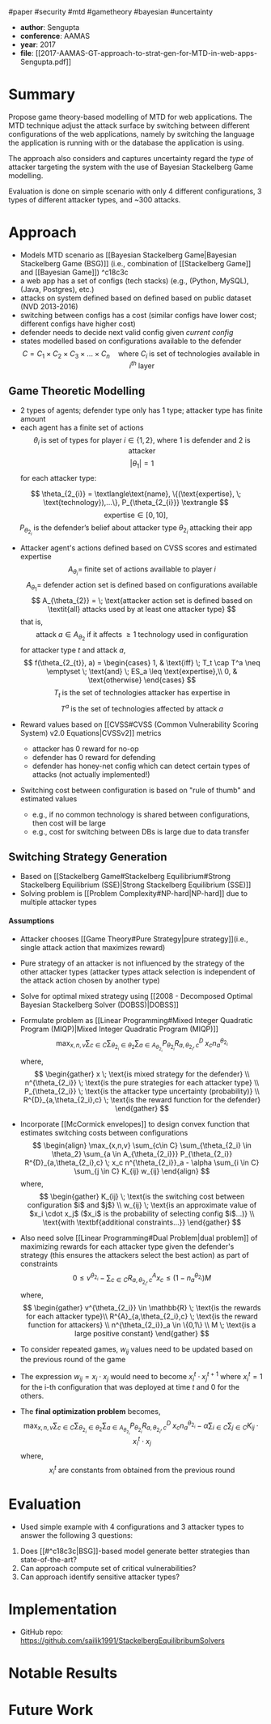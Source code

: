 #paper #security #mtd #gametheory #bayesian #uncertainty

- **author**: Sengupta
- **conference**: AAMAS
- **year**: 2017
- **file**: [[2017-AAMAS-GT-approach-to-strat-gen-for-MTD-in-web-apps-Sengupta.pdf]]
# Summary
Propose game theory-based modelling of MTD for web applications. The MTD technique adjust the attack surface by switching between different configurations of the web applications, namely by switching the language the application is running with or the database the application is using. 

The approach also considers and captures uncertainty regard the *type* of attacker targeting the system with the use of Bayesian Stackelberg Game modelling. 

Evaluation is done on simple scenario with only 4 different configurations, 3 types of different attacker types, and ~300 attacks.

# Approach
- Models MTD scenario as [[Bayesian Stackelberg Game|Bayesian Stackelberg Game (BSG)]] (i.e., combination of [[Stackelberg Game]] and [[Bayesian Game]]) ^c18c3c
 - a web app has a set of configs (tech stacks) (e.g., (Python, MySQL), (Java, Postgres), etc.)
- attacks on system defined based on defined based on public dataset (NVD 2013-2016)
- switching between configs has a cost (similar configs have lower cost; different configs have higher cost)
- defender needs to decide next valid config given *current config*
- states modelled based on configurations available to the defender
$$
C=C_1 \times C_2 \times C_3 \times ... \times C_n \quad \text{where} \; C_i \; \text{is set of technologies available in} \; i^{th} \; \text{layer}
$$
## Game Theoretic Modelling
- 2 types of agents; defender type only has 1 type; attacker type has finite amount
- each agent has a finite set of actions
$$
\theta_i \; \text{is set of types for player} \; i \in \{1,2\}, \; \text{where 1 is defender and 2 is attacker}
$$
$$
|\theta_1| = 1
$$
for each attacker type:

$$
\theta_{2_{i}} = \textlangle\text{name}, \{(\text{expertise}, \; \text{technology}),...\}, P_{\theta_{2_{i}}} \textrangle
$$
$$
\text{expertise} \in [0,10],
$$
$$
P_{\theta_{2_{i}}} \;\text{is the defender's belief about attacker type} \; \theta_{2_{i}} \; \text{attacking their app}
$$
- Attacker agent's actions defined based on CVSS scores and estimated expertise
$$
A_{\theta_{i}} = \; \text{finite set of actions availlable to player} \; i
$$
$$
A_{\theta_1} = \; \text{defender action set is defined based on configurations available}
$$
$$
A_{\theta_{2}} = \; \text{attacker action set is defined based on \textit{all} attacks used by at least one attacker type}
$$
that is,
$$
\text{attack} \; a \in A_{\theta_{2}} \; \text{if it affects} \; \geq 1 \; \text{technology used in configuration}
$$
for attacker type $t$ and attack $a$,
$$
f(\theta_{2_{t}}, a) = 
\begin{cases}
	1, & \text{iff} \; T_t \cap T^a \neq \emptyset \; \text{and} \; ES_a \leq \text{expertise},\\
	0, & \text{otherwise}
 \end{cases}
$$
$$
T_t \; \text{is the set of technologies attacker has expertise in}
$$
$$
T^a \; \text{is the set of technologies affected by attack} \; a
$$
- Reward values based on [[CVSS#CVSS (Common Vulnerability Scoring System) v2.0 Equations|CVSSv2]] metrics
	- attacker has 0 reward for no-op
	- defender has 0 reward for defending
	- defender has honey-net config which can detect certain types of attacks (not actually implemented!)
	
- Switching cost between configuration is based on "rule of thumb" and estimated values
	- e.g., if no common technology is shared between configurations, then cost will be large
	- e.g., cost for switching between DBs is large due to data transfer

## Switching Strategy Generation
- Based on [[Stackelberg Game#Stackelberg Equilibrium#Strong Stackelberg Equilibrium (SSE)|Strong Stackelberg Equilibrium (SSE)]] 
- Solving problem is [[Problem Complexity#NP-hard|NP-hard]] due to multiple attacker types
#### Assumptions
- Attacker chooses [[Game Theory#Pure Strategy|pure strategy]](i.e., single attack action that maximizes reward)
- Pure strategy of an attacker is not influenced by the strategy of the other attacker types (attacker types attack selection is independent of the attack action chosen by another type)

- Solve for optimal mixed strategy using [[2008 - Decomposed Optimal Bayesian Stackelberg Solver (DOBSS)|DOBSS]]
- Formulate problem as [[Linear Programming#Mixed Integer Quadratic Program (MIQP)|Mixed Integer Quadratic Program (MIQP)]]
$$
\max_{x,n,v} \sum_{c\in C} \sum_{\theta_{2_i} \in \theta_2} \sum_{a \in A_{\theta_{2_i}}} P_{\theta_{2_i}} R^{D}_{a,\theta_{2_i},c} \; x_c n^{\theta_{2_i}}_a
$$
where,
$$ 
\begin{gather}
x \; \text{is mixed strategy for the defender} \\
n^{\theta_{2_i}} \; \text{is the pure strategies for each attacker type} \\
P_{\theta_{2_i}} \; \text{is the attacker type uncertainty (probability)} \\
R^{D}_{a,\theta_{2_i},c} \; \text{is the reward function for the defender}
\end{gather}
$$
- Incorporate [[McCormick envelopes]] to design convex function that estimates switching costs between configurations
$$
\begin{align}
\max_{x,n,v} \sum_{c\in C} \sum_{\theta_{2_i} \in \theta_2} \sum_{a \in A_{\theta_{2_i}}} P_{\theta_{2_i}} R^{D}_{a,\theta_{2_i},c} \; x_c n^{\theta_{2_i}}_a - \alpha \sum_{i \in C} \sum_{j \in C} K_{ij} w_{ij}
\end{align}
$$
where,
$$
\begin{gather}
K_{ij} \; \text{is the switching cost between configuration $i$ and $j$} \\
w_{ij} \; \text{is an approximate value of $x_i \cdot x_j$ ($x_i$ is the probability of selecting config $i$...)} \\
\text{with \textbf{additional constraints...}}
\end{gather}
$$
- Also need solve [[Linear Programming#Dual Problem|dual problem]] of maximizing rewards for each attacker type given the defender's strategy (this ensures the attackers select the best action) as part of constraints
$$
0 \leq v^{\theta_{2_i}} - \sum_{c \in C} R^{A}_{a,\theta_{2_i},c}x_c \leq (1-n^{\theta_{2_i}}_a)M
$$
where,
$$
\begin{gather}
v^{\theta_{2_i}} \in \mathbb{R} \; \text{is the rewards for each attacker type}\\
R^{A}_{a,\theta_{2_i},c} \; \text{is the reward function for attackers} \\
n^{\theta_{2_i}}_a \in \{0,1\} \\
M \; \text{is a large positive constant}
\end{gather}
$$
- To consider repeated games, $w_{ij}$ values need to be updated based on the previous round of the game
- The expression $w_{ij}=x_i \cdot x_j$ would need to become $x^{t}_{i} \cdot x^{t+1}_{j}$ where $x^{t}_{i}=1$  for the i-th configuration that was deployed at time $t$ and 0 for the others.
- The **final optimization problem** becomes,
$$
\max_{x,n,v} \sum_{c\in C} \sum_{\theta_{2_i} \in \theta_2} \sum_{a \in A_{\theta_{2_i}}} P_{\theta_{2_i}} R^{D}_{a,\theta_{2_i},c} \; x_c n^{\theta_{2_i}}_a - \alpha \sum_{i \in C} \sum_{j \in C} K_{ij}\cdot x^t_{i}\cdot x_j
$$
where,
$$
x^t_i \; \text{are constants from obtained from the previous round}
$$
# Evaluation
- Used simple example with 4 configurations and 3 attacker types to answer the following 3 questions:
1. Does [[#^c18c3c|BSG]]-based model generate better strategies than state-of-the-art?
2. Can approach compute set of critical vulnerabilities?
3. Can approach identify sensitive attacker types?
# Implementation
- GitHub repo: https://github.com/sailik1991/StackelbergEquilibribumSolvers 
# Notable Results

# Future Work